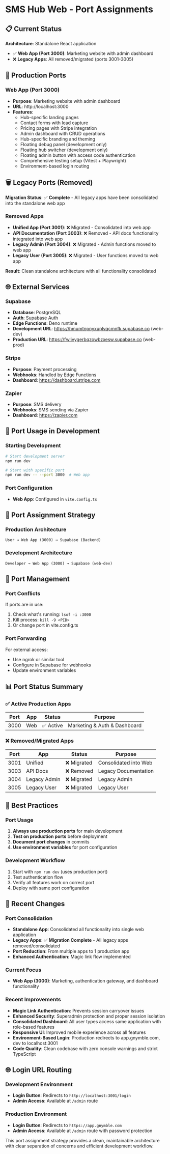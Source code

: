 # SMS Hub Web - Port Assignments

## 📋 Current Status

**Architecture**: Standalone React application

- ✅ **Web App (Port 3000)**: Marketing website with admin dashboard
- ❌ **Legacy Apps**: All removed/migrated (ports 3001-3005)

## 🚀 Production Ports

### Web App (Port 3000)

- **Purpose**: Marketing website with admin dashboard
- **URL**: http://localhost:3000
- **Features**:
  - Hub-specific landing pages
  - Contact forms with lead capture
  - Pricing pages with Stripe integration
  - Admin dashboard with CRUD operations
  - Hub-specific branding and theming
  - Floating debug panel (development only)
  - Floating hub switcher (development only)
  - Floating admin button with access code authentication
  - Comprehensive testing setup (Vitest + Playwright)
  - Environment-based login routing

## 🗑️ Legacy Ports (Removed)

**Migration Status**: ✅ **Complete** - All legacy apps have been consolidated into the standalone web app

### Removed Apps

- **Unified App (Port 3001)**: ❌ Migrated - Consolidated into web app
- **API Documentation (Port 3003)**: ❌ Removed - API docs functionality integrated into web app
- **Legacy Admin (Port 3004)**: ❌ Migrated - Admin functions moved to web app
- **Legacy User (Port 3005)**: ❌ Migrated - User functions moved to web app

**Result**: Clean standalone architecture with all functionality consolidated

## 🌐 External Services

### Supabase

- **Database**: PostgreSQL
- **Auth**: Supabase Auth
- **Edge Functions**: Deno runtime
- **Development URL**: https://hmumtnpnyxuplvqcmnfk.supabase.co (web-dev)
- **Production URL**: https://fwlivygerbqzowbzxesw.supabase.co (web-prod)

### Stripe

- **Purpose**: Payment processing
- **Webhooks**: Handled by Edge Functions
- **Dashboard**: https://dashboard.stripe.com

### Zapier

- **Purpose**: SMS delivery
- **Webhooks**: SMS sending via Zapier
- **Dashboard**: https://zapier.com

## 🔄 Port Usage in Development

### Starting Development

```bash
# Start development server
npm run dev

# Start with specific port
npm run dev -- --port 3000  # Web app
```

### Port Configuration

- **Web App**: Configured in `vite.config.ts`

## 🎯 Port Assignment Strategy

### Production Architecture

```
User → Web App (3000) → Supabase (Backend)
```

### Development Architecture

```
Developer → Web App (3000) → Supabase (web-dev)
```

## 🔧 Port Management

### Port Conflicts

If ports are in use:

1. Check what's running: `lsof -i :3000`
2. Kill process: `kill -9 <PID>`
3. Or change port in vite.config.ts

### Port Forwarding

For external access:

- Use ngrok or similar tool
- Configure in Supabase for webhooks
- Update environment variables

## 📊 Port Status Summary

### ✅ Active Production Apps

| Port | App | Status    | Purpose                      |
| ---- | --- | --------- | ---------------------------- |
| 3000 | Web | ✅ Active | Marketing & Auth & Dashboard |

### ❌ Removed/Migrated Apps

| Port | App          | Status      | Purpose               |
| ---- | ------------ | ----------- | --------------------- |
| 3001 | Unified      | ❌ Migrated | Consolidated into Web |
| 3003 | API Docs     | ❌ Removed  | Legacy Documentation  |
| 3004 | Legacy Admin | ❌ Migrated | Legacy Admin          |
| 3005 | Legacy User  | ❌ Migrated | Legacy User           |

## 🎯 Best Practices

### Port Usage

1. **Always use production ports** for main development
2. **Test on production ports** before deployment
3. **Document port changes** in commits
4. **Use environment variables** for port configuration

### Development Workflow

1. Start with `npm run dev` (uses production port)
2. Test authentication flow
3. Verify all features work on correct port
4. Deploy with same port configuration

## 🔄 Recent Changes

### Port Consolidation

- **Standalone App**: Consolidated all functionality into single web application
- **Legacy Apps**: ✅ **Migration Complete** - All legacy apps removed/consolidated
- **Port Reduction**: From multiple apps to 1 production app
- **Enhanced Authentication**: Magic link flow implemented

### Current Focus

- **Web App (3000)**: Marketing, authentication gateway, and dashboard functionality

### Recent Improvements

- **Magic Link Authentication**: Prevents session carryover issues
- **Enhanced Security**: Superadmin protection and proper session isolation
- **Consolidated Dashboard**: All user types access same application with role-based features
- **Responsive UI**: Improved mobile experience across all features
- **Environment-Based Login**: Production redirects to app.gnymble.com, dev to localhost:3001
- **Code Quality**: Clean codebase with zero console warnings and strict TypeScript

## 🌐 Login URL Routing

### Development Environment
- **Login Button**: Redirects to `http://localhost:3001/login`
- **Admin Access**: Available at `/admin` route

### Production Environment
- **Login Button**: Redirects to `https://app.gnymble.com`
- **Admin Access**: Available at `/admin` route with password protection

This port assignment strategy provides a clean, maintainable architecture with clear separation of concerns and efficient development workflow.